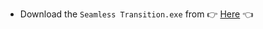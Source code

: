 
- Download the `Seamless Transition.exe` from 👉 [Here](https://github.com/ShivanshShukla01/Customizations/raw/main/AutoHotKey/Macros/Seamless%20Transition.exe) 👈
